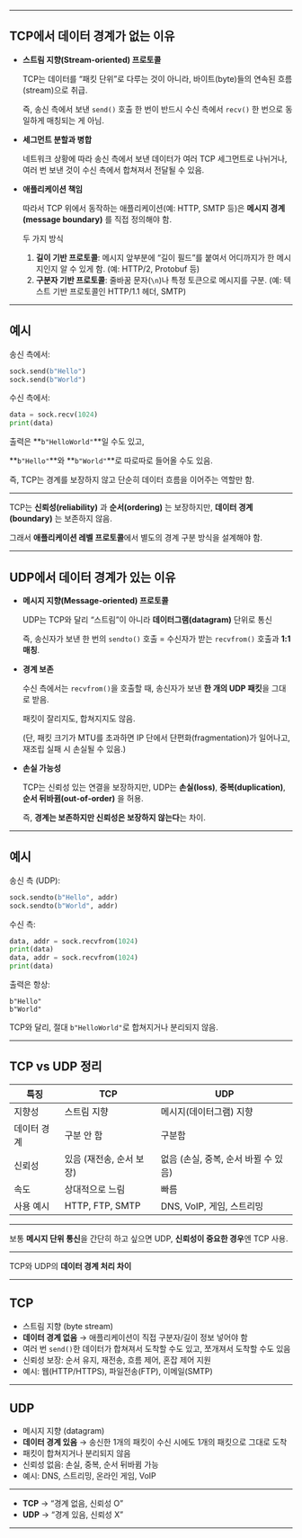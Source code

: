 
---

## TCP에서 데이터 경계가 없는 이유

- **스트림 지향(Stream-oriented) 프로토콜**
    
    TCP는 데이터를 “패킷 단위”로 다루는 것이 아니라, 바이트(byte)들의 연속된 흐름(stream)으로 취급.
    
    즉, 송신 측에서 보낸 `send()` 호출 한 번이 반드시 수신 측에서 `recv()` 한 번으로 동일하게 매칭되는 게 아님.
    
- **세그먼트 분할과 병합**
    
    네트워크 상황에 따라 송신 측에서 보낸 데이터가 여러 TCP 세그먼트로 나뉘거나, 여러 번 보낸 것이 수신 측에서 합쳐져서 전달될 수 있음.
    
- **애플리케이션 책임**
    
    따라서 TCP 위에서 동작하는 애플리케이션(예: HTTP, SMTP 등)은 **메시지 경계(message boundary)** 를 직접 정의해야 함.
    
    두 가지 방식
    
    1. **길이 기반 프로토콜**: 메시지 앞부분에 “길이 필드”를 붙여서 어디까지가 한 메시지인지 알 수 있게 함. (예: HTTP/2, Protobuf 등)
    2. **구분자 기반 프로토콜**: 줄바꿈 문자(`\n`)나 특정 토큰으로 메시지를 구분. (예: 텍스트 기반 프로토콜인 HTTP/1.1 헤더, SMTP)

---

## 예시

송신 측에서:

```python
sock.send(b"Hello")
sock.send(b"World")

```

수신 측에서:

```python
data = sock.recv(1024)
print(data)

```

출력은 **`b"HelloWorld"`**일 수도 있고,

**`b"Hello"`**와 **`b"World"`**로 따로따로 들어올 수도 있음.

즉, TCP는 경계를 보장하지 않고 단순히 데이터 흐름을 이어주는 역할만 함.

---

TCP는 **신뢰성(reliability)** 과 **순서(ordering)** 는 보장하지만, **데이터 경계(boundary)** 는 보존하지 않음.

그래서 **애플리케이션 레벨 프로토콜**에서 별도의 경계 구분 방식을 설계해야 함.

---

## UDP에서 데이터 경계가 있는 이유

- **메시지 지향(Message-oriented) 프로토콜**
    
    UDP는 TCP와 달리 “스트림”이 아니라 **데이터그램(datagram)** 단위로 통신
    
    즉, 송신자가 보낸 한 번의 `sendto()` 호출 = 수신자가 받는 `recvfrom()` 호출과 **1:1 매칭**.
    
- **경계 보존**
    
    수신 측에서는 `recvfrom()`을 호출할 때, 송신자가 보낸 **한 개의 UDP 패킷**을 그대로 받음.
    
    패킷이 잘리지도, 합쳐지지도 않음.
    
    (단, 패킷 크기가 MTU를 초과하면 IP 단에서 단편화(fragmentation)가 일어나고, 재조립 실패 시 손실될 수 있음.)
    
- **손실 가능성**
    
    TCP는 신뢰성 있는 연결을 보장하지만, UDP는 **손실(loss)**, **중복(duplication)**, **순서 뒤바뀜(out-of-order)** 을 허용.
    
    즉, **경계는 보존하지만 신뢰성은 보장하지 않는다**는 차이.
    

---

## 예시

송신 측 (UDP):

```python
sock.sendto(b"Hello", addr)
sock.sendto(b"World", addr)

```

수신 측:

```python
data, addr = sock.recvfrom(1024)
print(data)
data, addr = sock.recvfrom(1024)
print(data)

```

출력은 항상:

```
b"Hello"
b"World"

```

 TCP와 달리, 절대 `b"HelloWorld"`로 합쳐지거나 분리되지 않음.

---

## TCP vs UDP 정리

| 특징 | TCP | UDP |
| --- | --- | --- |
| 지향성 | 스트림 지향 | 메시지(데이터그램) 지향 |
| 데이터 경계 | 구분 안 함 |  구분함 |
| 신뢰성 | 있음 (재전송, 순서 보장) | 없음 (손실, 중복, 순서 바뀔 수 있음) |
| 속도 | 상대적으로 느림 | 빠름 |
| 사용 예시 | HTTP, FTP, SMTP | DNS, VoIP, 게임, 스트리밍 |

---

 보통 **메시지 단위 통신**을 간단히 하고 싶으면 UDP, **신뢰성이 중요한 경우**엔 TCP 사용.

---

 TCP와 UDP의 **데이터 경계 처리 차이**

---

## TCP

- 스트림 지향 (byte stream)
- **데이터 경계 없음** → 애플리케이션이 직접 구분자/길이 정보 넣어야 함
- 여러 번 `send()`한 데이터가 합쳐져서 도착할 수도 있고, 쪼개져서 도착할 수도 있음
- 신뢰성 보장: 순서 유지, 재전송, 흐름 제어, 혼잡 제어 지원
- 예시: 웹(HTTP/HTTPS), 파일전송(FTP), 이메일(SMTP)

---

## UDP

- 메시지 지향 (datagram)
- **데이터 경계 있음** → 송신한 1개의 패킷이 수신 시에도 1개의 패킷으로 그대로 도착
- 패킷이 합쳐지거나 분리되지 않음
- 신뢰성 없음: 손실, 중복, 순서 뒤바뀜 가능
- 예시: DNS, 스트리밍, 온라인 게임, VoIP

---

- **TCP** → “경계 없음, 신뢰성 O”
- **UDP** → “경계 있음, 신뢰성 X”

---
